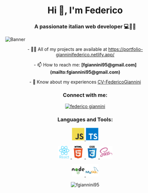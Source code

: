 <h1 align="center">Hi 👋, I'm Federico</h1>
<h3 align="center">A passionate italian web developer 💻🤌🏼</h3>

![Banner](url_de_tu_banner_o_foto.jpg)

<p align="center">- 👨‍💻 All of my projects are available at <a href="https://portfolio-gianninifederico.netlify.app/">https://portfolio-gianninifederico.netlify.app/</a></p>
<p align="center">- 📫 How to reach me: <strong> [fgiannini95@gmail.com](mailto:fgiannini95@gmail.com)</strong></p>
<p align="center">- 📄 Know about my experiences <a href="https://www.figma.com/file/mCgu9irKp3v7HsFUP52LsT/CV-FedericoGiannini?type=design&mode=design&t=GUfx4EttEuYs3NVi-0">CV-FedericoGiannini</a></p>

<h3 align="center">Connect with me:</h3>
<p align="center">
  <a href="https://www.linkedin.com/in/federico-giannini95/" target="blank"><img src="https://raw.githubusercontent.com/rahuldkjain/github-profile-readme-generator/master/src/images/icons/Social/linked-in-alt.svg" alt="federico giannini" height="30" width="40" /></a>
</p>

<h3 align="center">Languages and Tools:</h3>

<p align="center"> 
  <a href="https://developer.mozilla.org/en-US/docs/Web/JavaScript" target="_blank" rel="noreferrer"> <img src="https://raw.githubusercontent.com/devicons/devicon/master/icons/javascript/javascript-original.svg" alt="javascript" width="40" height="40"/> </a> 
  <a href="https://www.typescriptlang.org/" target="_blank" rel="noreferrer"> <img src="https://raw.githubusercontent.com/devicons/devicon/master/icons/typescript/typescript-original.svg" alt="typescript" width="40" height="40"/> </a>
</p>

<p align="center">
  <a href="https://reactjs.org/" target="_blank" rel="noreferrer"> <img src="https://raw.githubusercontent.com/devicons/devicon/master/icons/react/react-original-wordmark.svg" alt="react" width="40" height="40"/> </a> 
  <a href="https://www.w3.org/html/" target="_blank" rel="noreferrer"> <img src="https://raw.githubusercontent.com/devicons/devicon/master/icons/html5/html5-original-wordmark.svg" alt="html5" width="40" height="40"/> </a> 
  <a href="https://www.w3schools.com/css/" target="_blank" rel="noreferrer"> <img src="https://raw.githubusercontent.com/devicons/devicon/master/icons/css3/css3-original-wordmark.svg" alt="css3" width="40" height="40"/> </a> 
  <a href="https://sass-lang.com" target="_blank" rel="noreferrer"> <img src="https://raw.githubusercontent.com/devicons/devicon/master/icons/sass/sass-original.svg" alt="sass" width="40" height="40"/> </a> 
</p>

<p align="center">
  <a href="https://nodejs.org" target="_blank" rel="noreferrer"> <img src="https://raw.githubusercontent.com/devicons/devicon/master/icons/nodejs/nodejs-original-wordmark.svg" alt="nodejs" width="40" height="40"/> </a> 
  <a href="https://www.mysql.com/" target="_blank" rel="noreferrer"> <img src="https://raw.githubusercontent.com/devicons/devicon/master/icons/mysql/mysql-original-wordmark.svg" alt="mysql" width="40" height="40"/> </a> 
</p>

<p align="center"><img src="https://github-readme-stats.vercel.app/api/top-langs?username=fgiannini95&show_icons=true&locale=en&layout=compact" alt="fgiannini95" /></p>
